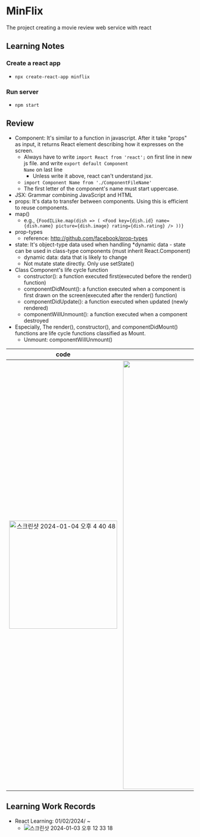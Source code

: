 # MinFlix
The project creating a movie review web service with react

## Learning Notes
### Create a react app
- <code>npx create-react-app minflix</code>
### Run server
- <code>npm start</code>

## Review
- Component: It's similar to a function in javascript. After it take "props" as input, it returns React element describing how it expresses on the screen.
  - Always have to write <code>import React from 'react';</code> on first line in new js file. and write <code>export default Component Name</code> on last line
    - Unless write it above, react can't understand jsx.
  - <code>import Component Name from './ComponentFileName'</code>
  - The first letter of the component's name must start uppercase.
- JSX: Grammar combining JavaScript and HTML
- props: It's data to transfer between components. Using this is efficient to reuse components.
- map()
  - e.g., ```{FoodILike.map(dish => ( <Food key={dish.id} name={dish.name} picture={dish.image} rating={dish.rating} /> ))}```
- prop-types
  - reference: http://github.com/facebook/prop-types
- state: It's object-type data used when handling *dynamic data - state can be used in class-type components (must inherit React.Component)
  - dynamic data: data that is likely to change
  - Not mutate state directly. Only use setState()
- Class Component's life cycle function
  - constructor(): a function executed first(executed before the render() function)
  - componentDidMount(): a function executed when a component is first drawn on the screen(executed after the render() function)
  - componentDidUpdate(): a function executed when updated (newly rendered)
  - componentWillUnmount(): a function executed when a component destroyed
- Especially, The render(), constructor(), and componentDidMount() functions are life cycle functions classified as Mount.
  - Unmount: componentWillUnmount()

|code|result|
|:--:|:--:|
|<img width="290" alt="스크린샷 2024-01-04 오후 4 40 48" src="https://github.com/PSLeon24/MinFlix/assets/59058869/7cf6d3a4-4892-46d3-9c40-bb115f1b50de">|<img width="1149" alt="스크린샷 2024-01-04 오후 4 41 17" src="https://github.com/PSLeon24/MinFlix/assets/59058869/ee77bb98-571e-4365-98b0-2f972f1c6923">|

## Learning Work Records
- React Learning: 01/02/2024/ ~
  - ![스크린샷 2024-01-03 오후 12 33 18](https://github.com/PSLeon24/MinFlix/assets/59058869/9272f2a5-9b63-4cae-87c9-5cff19e19501)

